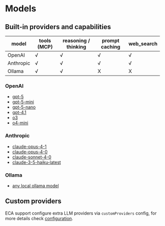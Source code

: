 # Models

## Built-in providers and capabilities

| model     | tools (MCP) | reasoning / thinking | prompt caching | web_search |
|-----------|-------------|----------------------|----------------|------------|
| OpenAI    | √           | √                    | √              | √          |
| Anthropic | √           | √                    | √              | √          |
| Ollama    | √           | √                    | X              | X          |

### OpenAI

- [gpt-5](https://platform.openai.com/docs/models/gpt-5)
- [gpt-5-mini](https://platform.openai.com/docs/models/gpt-5-mini)
- [gpt-5-nano](https://platform.openai.com/docs/models/gpt-5-nano)
- [gpt-4.1](https://platform.openai.com/docs/models/gpt-4.1)
- [o3](https://platform.openai.com/docs/models/o3)
- [o4-mini](https://platform.openai.com/docs/models/o4-mini)

### Anthropic

- [claude-opus-4-1](https://docs.anthropic.com/en/docs/about-claude/models/overview)
- [claude-opus-4-0](https://docs.anthropic.com/en/docs/about-claude/models/overview)
- [claude-sonnet-4-0](https://docs.anthropic.com/en/docs/about-claude/models/overview)
- [claude-3-5-haiku-latest](https://docs.anthropic.com/en/docs/about-claude/models/overview)

### Ollama

- [any local ollama model](https://ollama.com/search)

## Custom providers

ECA support configure extra LLM providers via `customProviders` config, for more details check [configuration](./configuration.md#custom-llm-providers).
